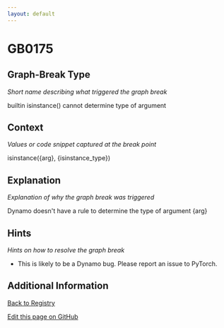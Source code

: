 ```yaml
---
layout: default
---
```

# GB0175

## Graph-Break Type
*Short name describing what triggered the graph break*

builtin isinstance() cannot determine type of argument

## Context
*Values or code snippet captured at the break point*

isinstance({arg}, {isinstance_type})

## Explanation
*Explanation of why the graph break was triggered*

Dynamo doesn't have a rule to determine the type of argument {arg}

## Hints
*Hints on how to resolve the graph break*

- This is likely to be a Dynamo bug. Please report an issue to PyTorch.


## Additional Information

<!-- ADDITIONAL INFORMATION START - Add custom information below this line -->

<!-- ADDITIONAL INFORMATION END -->

[Back to Registry](../index.html)

[Edit this page on GitHub](https://github.com/pytorch-labs/compile-graph-break-site/edit/main/docs/gb/gb0175.md)
